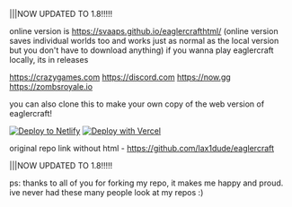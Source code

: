 |||NOW UPDATED TO 1.8!!!!!

online version is https://svaaps.github.io/eaglercrafthtml/
(online version saves individual worlds too and works just as normal as the local version but you don't have to download anything)
if you wanna play eaglercraft locally, its in releases

https://crazygames.com
https://discord.com
https://now.gg
https://zombsroyale.io

you can also clone this to make your own copy of the web version of eaglercraft!

[![Deploy to Netlify](https://www.netlify.com/img/deploy/button.svg)](https://app.netlify.com/start/deploy?repository=https://github.com/svaaps/eaglercrafthtml)
[![Deploy with Vercel](https://vercel.com/button)](https://vercel.com/new/clone?repository-url=https%3A%2F%2Fgithub.com%2Fsvaaps%2Feaglercrafthtml%2F)


original repo link without html - https://github.com/lax1dude/eaglercraft

|||NOW UPDATED TO 1.8!!!!!


ps: thanks to all of you for forking my repo, it makes me happy and proud. ive never had these many people look at my repos :)
